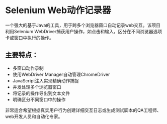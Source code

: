 # Selenium Web动作记录器
一个强大的基于Java的工具，用于跨多个浏览器窗口自动记录web交互。该项目利用Selenium WebDriver捕获用户操作，如点击和输入，区分在不同浏览器选项卡或窗口中执行的操作。
## 主要特点：
- 多窗口动作录制
- 使用WebDriver Manager自动管理ChromeDriver
- JavaScript注入实现精确动作捕捉
- 并发处理多个浏览器窗口
- 将记录的操作导出到文本文件
- 明确区分不同窗口中的操作

非常适合希望根据真实用户行为创建详细交互日志或生成测试脚本的QA工程师、web开发人员和自动化专家。
